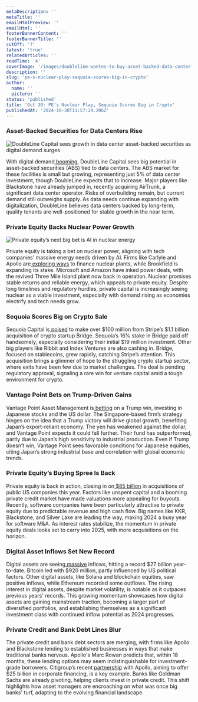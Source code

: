 ```yaml
---
metaDescription: ''
metaTitle: ''
emailHtmlPreview: ''
emailHtml: ''
footerBannerContent: ''
footerBannerTitle: ''
cutOff: '7'
latest: 'true'
relatedArticles: ''
readTime: '4'
coverImage: '/images/doubleline-wantes-to-buy-asset-backed-data-center-assets-M2Mz.webp'
description: ''
slug: 'pe-s-nuclear-play-sequoia-scores-big-in-crypto'
author:
  name: ''
  picture: ''
status: 'published'
title: 'Oct 30: PE’s Nuclear Play, Sequoia Scores Big in Crypto'
publishedAt: '2024-10-30T11:57:24.206Z'
---
```


### Asset-Backed Securities for Data Centers Rise

![DoubleLine Capital sees growth in data center asset-backed securities as digital demand surges](/images/doubleline-wantes-to-buy-asset-backed-data-center-assets-U0Nz.webp)

With digital demand[ booming](https://www.bnnbloomberg.ca/investing/2024/10/29/doubleline-sees-compelling-case-to-buy-asset-backed-securities-tied-to-data-centers/), DoubleLine Capital sees big potential in asset-backed securities (ABS) tied to data centers. The ABS market for these facilities is small but growing, representing just 5% of data center investment, though DoubleLine expects that to increase. Major players like Blackstone have already jumped in, recently acquiring AirTrunk, a significant data center operator. Risks of overbuilding remain, but current demand still outweighs supply. As data needs continue expanding with digitalization, DoubleLine believes data centers backed by long-term, quality tenants are well-positioned for stable growth in the near term.

### Private Equity Backs Nuclear Power Growth

![Private equity’s next big bet is AI in nuclear energy](/images/pe-s-next-bet-is-on-ai-in-nuclear-energy-M4Mz.webp)

Private equity is taking a bet on nuclear power, aligning with tech companies’ massive energy needs driven by AI. Firms like Carlyle and Apollo are[ exploring ways](https://www.bloomberg.com/news/articles/2024-10-29/private-equity-s-next-bet-on-artificial-intelligence-is-nuclear-energy?embedded-checkout=true) to finance nuclear plants, while Brookfield is expanding its stake. Microsoft and Amazon have inked power deals, with the revived Three Mile Island plant now back in operation. Nuclear promises stable returns and reliable energy, which appeals to private equity. Despite long timelines and regulatory hurdles, private capital is increasingly seeing nuclear as a viable investment, especially with demand rising as economies electrify and tech needs grow.

### Sequoia Scores Big on Crypto Sale

Sequoia Capital is[ poised](https://www.bnnbloomberg.ca/business/company-news/2024/10/28/sequoia-to-rake-in-more-than-100-million-from-crypto-acquisition/) to make over $100 million from Stripe’s $1.1 billion acquisition of crypto startup Bridge. Sequoia’s 16% stake in Bridge paid off handsomely, especially considering their initial $19 million investment. Other big players like Ribbit and Index Ventures are also cashing in. Bridge, focused on stablecoins, grew rapidly, catching Stripe’s attention. This acquisition brings a glimmer of hope to the struggling crypto startup sector, where exits have been few due to market challenges. The deal is pending regulatory approval, signaling a rare win for venture capital amid a tough environment for crypto.

### Vantage Point Bets on Trump-Driven Gains

Vantage Point Asset Management is[ betting](https://www.hedgeweek.com/vantage-point-makes-trump-bet-with-us-dollar-and-japan-stock-wagers/) on a Trump win, investing in Japanese stocks and the US dollar. The Singapore-based firm’s strategy hinges on the idea that a Trump victory will drive global growth, benefiting Japan’s export-reliant economy. The yen has weakened against the dollar, and Vantage Point expects it could fall further. Their fund has outperformed, partly due to Japan’s high sensitivity to industrial production. Even if Trump doesn’t win, Vantage Point sees favorable conditions for Japanese equities, citing Japan’s strong industrial base and correlation with global economic trends.

### Private Equity’s Buying Spree Is Back

Private equity is back in action, closing in on[ $85 billion](https://www.bnnbloomberg.ca/investing/2024/10/29/private-equity-reopens-checkbook-for-85-billion-us-deal-spree/) in acquisitions of public US companies this year. Factors like unspent capital and a booming private credit market have made valuations more appealing for buyouts. Recently, software companies have been particularly attractive to private equity due to predictable revenue and high cash flow. Big names like KKR, Blackstone, and Silver Lake are leading the way, making 2024 a busy year for software M&A. As interest rates stabilize, the momentum in private equity deals looks set to carry into 2025, with more acquisitions on the horizon.

### Digital Asset Inflows Set New Record

Digital assets are seeing[ massive](https://www.hedgeweek.com/digital-assets-funds-ytd-inflows-hit-27bn/#:~:text=Digital%20asset%20inflows%20reached%20%24901,Flows%20Weekly%20Report%20from%20CoinShares.) inflows, hitting a record $27 billion year-to-date. Bitcoin led with $920 million, partly influenced by US political factors. Other digital assets, like Solana and blockchain equities, saw positive inflows, while Ethereum recorded some outflows. The rising interest in digital assets, despite market volatility, is notable as it outpaces previous years' records. This growing momentum showcases how digital assets are gaining mainstream traction, becoming a larger part of diversified portfolios, and establishing themselves as a significant investment class with continued inflow potential as 2024 progresses.

### Private Credit and Bank Debt Lines Blur

The private credit and bank debt sectors are merging, with firms like Apollo and Blackstone lending to established businesses in ways that make traditional banks nervous. Apollo's Marc Rowan predicts that, within 18 months, these lending options may seem indistinguishable for investment-grade borrowers. Citigroup’s recent [partnership](https://www.bnnbloomberg.ca/business/2024/10/29/wall-street-sees-lines-blur-between-private-credit-and-bank-debt/) with Apollo, aiming to offer $25 billion in corporate financing, is a key example. Banks like Goldman Sachs are already pivoting, helping clients invest in private credit. This shift highlights how asset managers are encroaching on what was once big banks' turf, adapting to the evolving financial landscape.